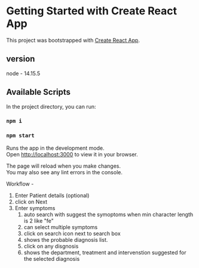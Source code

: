 # Getting Started with Create React App

This project was bootstrapped with [Create React App](https://github.com/facebook/create-react-app).

## version

node - 14.15.5

## Available Scripts

In the project directory, you can run:

### `npm i`

### `npm start`

Runs the app in the development mode.\
Open [http://localhost:3000](http://localhost:3000) to view it in your browser.

The page will reload when you make changes.\
You may also see any lint errors in the console.

Workflow -

1.  Enter Patient details (optional)
2.  click on Next
3.  Enter symptoms
    1. auto search with suggest the symoptoms when min character length is 2 like "fe"
    2. can select multiple symptoms
    3. click on search icon next to search box
    4. shows the probable diagnosis list.
    5. click on any disgnosis
    6. shows the department, treatment and intervenstion suggested for the selected diagnosis
